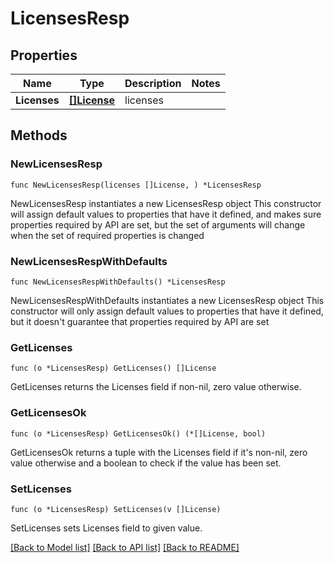 # LicensesResp

## Properties

Name | Type | Description | Notes
------------ | ------------- | ------------- | -------------
**Licenses** | [**[]License**](License.md) | licenses | 

## Methods

### NewLicensesResp

`func NewLicensesResp(licenses []License, ) *LicensesResp`

NewLicensesResp instantiates a new LicensesResp object
This constructor will assign default values to properties that have it defined,
and makes sure properties required by API are set, but the set of arguments
will change when the set of required properties is changed

### NewLicensesRespWithDefaults

`func NewLicensesRespWithDefaults() *LicensesResp`

NewLicensesRespWithDefaults instantiates a new LicensesResp object
This constructor will only assign default values to properties that have it defined,
but it doesn't guarantee that properties required by API are set

### GetLicenses

`func (o *LicensesResp) GetLicenses() []License`

GetLicenses returns the Licenses field if non-nil, zero value otherwise.

### GetLicensesOk

`func (o *LicensesResp) GetLicensesOk() (*[]License, bool)`

GetLicensesOk returns a tuple with the Licenses field if it's non-nil, zero value otherwise
and a boolean to check if the value has been set.

### SetLicenses

`func (o *LicensesResp) SetLicenses(v []License)`

SetLicenses sets Licenses field to given value.



[[Back to Model list]](../README.md#documentation-for-models) [[Back to API list]](../README.md#documentation-for-api-endpoints) [[Back to README]](../README.md)


